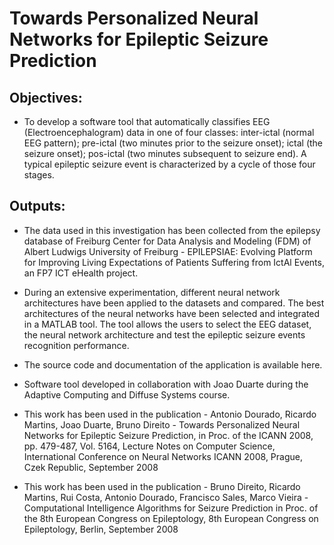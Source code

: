 # Towards Personalized Neural Networks for Epileptic Seizure Prediction



## Objectives:

- To develop a software tool that automatically classifies EEG (Electroencephalogram) data in one of four classes: inter-ictal (normal EEG pattern); pre-ictal (two minutes prior to the seizure onset); ictal (the seizure onset); pos-ictal (two minutes subsequent to seizure end). A typical epileptic seizure event is characterized by a cycle of those four stages.


## Outputs:

- The data used in this investigation has been collected from the epilepsy database of Freiburg Center for Data Analysis and Modeling (FDM) of Albert Ludwigs University of Freiburg - EPILEPSIAE: Evolving Platform for Improving Living Expectations of Patients Suffering from IctAl Events, an FP7 ICT eHealth project.

- During an extensive experimentation, different neural network architectures have been applied to the datasets and compared. The best architectures of the neural networks have been selected and integrated in a MATLAB tool. The tool allows the users to select the EEG dataset, the neural network architecture and test the epileptic seizure events recognition performance.

- The source code and documentation of the application is available here.

- Software tool developed in collaboration with Joao Duarte during the Adaptive Computing and Diffuse Systems course.

- This work has been used in the publication - Antonio Dourado, Ricardo Martins, Joao Duarte, Bruno Direito - Towards Personalized Neural Networks for Epileptic Seizure Prediction, in Proc. of the ICANN 2008, pp. 479-487, Vol. 5164, Lecture Notes on Computer Science, International Conference on Neural Networks ICANN 2008, Prague, Czek Republic, September 2008

- This work has been used in the publication - Bruno Direito, Ricardo Martins, Rui Costa, Antonio Dourado, Francisco Sales, Marco Vieira - Computational Intelligence Algorithms for Seizure Prediction in Proc. of the 8th European Congress on Epileptology, 8th European Congress on Epileptology, Berlin, September 2008
